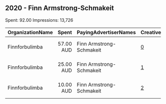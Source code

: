 ## 2020 - Finn Armstrong-Schmakeit 
Spent: 92.00
Impressions: 13,726

|OrganizationName|Spent|PayingAdvertiserNames|CreativeUrls|Impressions|Genders|AgeBrackets|CountryCodes|BillingAddresses|CandidateBallotInformation|
|:---|---:|:---|:---|---:|:---|:---|:---|:---|:---|
|Finnforbulimba|57.00 AUD|Finn Armstrong-Schmakeit|[0](https://www.snap.com/political-ads/asset/3a9191fdc45e92b00899ffb14695f6718b661a82da82f4e5f1ee7eb1188cf94a?mediaType=png)|9,005||18-22|australia|"37 Wyandra St,Newstead ,4005,AU"|Finn ArmstrongSchmakeit|
|Finnforbulimba|25.00 AUD|Finn Armstrong-Schmakeit|[1](https://www.snap.com/political-ads/asset/c0baf9f57eecd6aa588022745c708087f873c8b31c1761580e653560fbe7bf66?mediaType=mp4)|2,516||18+|australia|"37 Wyandra St,Newstead ,4005,AU"|Finn ArmstrongSchmakeit|
|Finnforbulimba|10.00 AUD|Finn Armstrong-Schmakeit|[2](https://www.snap.com/political-ads/asset/b0a68a74a140fd97efbb51e79c8286c9ff0bfcbda65520f91b872e9139bff7d1?mediaType=mp4)|2,205||18+|australia|"37 Wyandra St,Newstead ,4005,AU"|Finn Armstrong Schamkeit|
